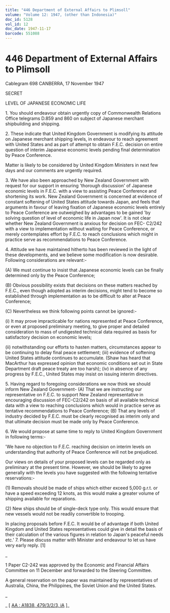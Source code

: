 ```yaml
---
title: "446 Department of External Affairs to Plimsoll"
volume: "Volume 12: 1947, (other than Indonesia)"
doc_id: 5128
vol_id: 12
doc_date: 1947-11-17
barcode: 551088
---
```


# 446 Department of External Affairs to Plimsoll

Cablegram 698 CANBERRA, 17 November 1947

SECRET

LEVEL OF JAPANESE ECONOMIC LIFE

1\. You should endeavour obtain urgently copy of Commonwealth Relations Office telegrams D.859 and 860 on subject of Japanese merchant shipbuilding and shipping.

2\. These indicate that United Kingdom Government is modifying its attitude on Japanese merchant shipping levels, in endeavour to reach agreement with United States and as part of attempt to obtain F.E.C. decision on entire question of interim Japanese economic levels pending final determination by Peace Conference.

Matter is likely to be considered by United Kingdom Ministers in next few days and our comments are urgently required.

3\. We have also been approached by New Zealand Government with request for our support in ensuring 'thorough discussion' of Japanese economic levels in F.E.C. with a view to assisting Peace Conference and shortening its work. New Zealand Government is concerned at evidence of constant softening of United States attitude towards Japan, and feels that arguments in favour of leaving fixation of Japanese economic levels entirely to Peace Conference are outweighed by advantages to be gained 'by solving question of level of economic life in Japan now'. It is not clear whether New Zealand Government is anxious for decision on FEC- C2/242 with a view to implementation without waiting for Peace Conference, or merely contemplates effort by F.E.C. to reach conclusions which might in practice serve as recommendations to Peace Conference.

4\. Attitude we have maintained hitherto has been reviewed in the light of these developments, and we believe some modification is now desirable. Following considerations are relevant:-

(A) We must continue to insist that Japanese economic levels can be finally determined only by the Peace Conference;

(B) Obvious possibility exists that decisions on these matters reached by F.E.C., even though adopted as interim decisions, might tend to become so established through implementation as to be difficult to alter at Peace Conference;

(C) Nevertheless we think following points cannot be ignored:-

(i) It may prove impracticable for nations represented at Peace Conference, or even at proposed preliminary meeting, to give proper and detailed consideration to mass of undigested technical data required as basis for satisfactory decision on economic levels;

(ii) notwithstanding our efforts to hasten matters, circumstances appear to be continuing to delay final peace settlement; (iii) evidence of softening United States attitude continues to accumulate. (Shaw has heard that MacArthur has expressed opinion that economic conditions set out in State Department draft peace treaty are too harsh); (iv) in absence of any progress by F.E.C., United States may insist on issuing interim directives.

5\. Having regard to foregoing considerations we now think we should inform New Zealand Government- (A) That we are instructing our representative on F.E.C. to support New Zealand representative in encouraging discussion of FEC-C2/242 on basis of all available technical data with a view to reaching conclusions which would in practice serve as tentative recommendations to Peace Conference; (B) That any levels of industry decided by F.E.C. must be clearly recognised as interim only and that ultimate decision must be made only by Peace Conference.

6\. We would propose at same time to reply to United Kingdom Government in following terms:-

'We have no objection to F.E.C. reaching decision on interim levels on understanding that authority of Peace Conference will not be prejudiced.

Our views on details of your proposed levels can be regarded only as preliminary at the present time. However, we should be likely to agree generally with the levels you have suggested with the following tentative reservations:-

(1) Removals should be made of ships which either exceed 5,000 g.r.t. or have a speed exceeding 12 knots, as this would make a greater volume of shipping available for reparations.

(2) New ships should be of single-deck type only. This would ensure that new vessels would not be readily convertible to trooping.

In placing proposals before F.E.C. It would be of advantage if both United Kingdom and United States representatives could give in detail the basis of their calculation of the various figures in relation to Japan's peaceful needs etc.' 7. Please discuss matter with Minister and endeavour to let us have very early reply. [1]

_

1 Paper C2-242 was approved by the Economic and Financial Affairs Committee on 11 December and forwarded to the Steering Committee.

A general reservation on the paper was maintained by representatives of Australia, China, the Philippines, the Soviet Union and the United States.

_

_ [ [AA : A1838, 479/3/2/3, iA](http://www.naa.gov.au/cgi-bin/Search?O=I&Number=551088) ]_
